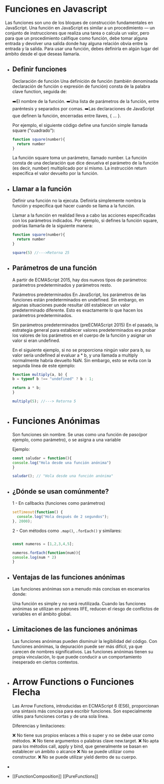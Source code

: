 # Funciones en Javascript

Las funciones son uno de los bloques de construcción fundamentales en JavaScript. Una función en JavaScript es similar a un procedimiento — un conjunto de instrucciones que realiza una tarea o calcula un valor, pero para que un procedimiento califique como función, debe tomar alguna entrada y devolver una salida donde hay alguna relación obvia entre la entrada y la salida. Para usar una función, debes definirla en algún lugar del ámbito desde el que deseas llamarla.
- ## Definir funciones
  
  Declaración de función
  Una definición de función (también denominada declaración de función o expresión de función) consta de la palabra clave function, seguida de:
  
  ➡️El nombre de la función.
  ➡️Una lista de parámetros de la función, entre paréntesis y separados por comas.
  ➡️Las declaraciones de JavaScript que definen la función, encerradas entre llaves, { ... }.
  
  Por ejemplo, el siguiente código define una función simple llamada square ("cuadrado"):
  
  ```javascript
  function square(number){
    return number
  }
  ```
  
  La función square toma un parámetro, llamado number. La función consta de una declaración que dice devuelva el parámetro de la función (es decir, number) multiplicado por sí mismo. La instrucción return especifica el valor devuelto por la función.
- ## Llamar a la función
  
  Definir una función no la ejecuta. Definirla simplemente nombra la función y especifica qué hacer cuando se llama a la función.
  
  Llamar a la función en realidad lleva a cabo las acciones especificadas con los parámetros indicados. Por ejemplo, si defines la función square, podrías llamarla de la siguiente manera:
  
  ```javascript
  function square(number){
    return number
  }
  
  square(5) //--->Retorna 25
  ```
- ## Parámetros de una función
  
  A partir de ECMAScript 2015, hay dos nuevos tipos de parámetros: parámetros predeterminados y parámetros resto.
  
  Parámetros predeterminados
  En JavaScript, los parámetros de las funciones están predeterminados en undefined. Sin embargo, en algunas situaciones puede resultar útil establecer un valor predeterminado diferente. Esto es exactamente lo que hacen los parámetros predeterminados.
  
  Sin parámetros predeterminados (preECMAScript 2015)
  En el pasado, la estrategia general para establecer valores predeterminados era probar los valores de los parámetros en el cuerpo de la función y asignar un valor si eran undefined.
  
  En el siguiente ejemplo, si no se proporciona ningún valor para b, su valor sería undefined al evaluar a * b, y una llamada a multiply normalmente habría devuelto NaN. Sin embargo, esto se evita con la segunda línea de este ejemplo:
  
  ```javascript
  function multiply(a, b) {
  b = typeof b !== "undefined" ? b : 1;
  
  return a * b;
  }
  
  multiply(5); //---> Retorna 5
  ```
- # Funciones Anónimas
  
  Son funciones sin nombre. Se unas como una función de paso(por ejemplo, como parámetro), o se asigna a una variable
  
  Ejemplo:
  
  ```javascript
  const saludar = function(){
  console.log("Hola desde una función anónima")
  }
  
  saludar(); // "Hola desde una función anónima"
  ```
- ## ¿Dónde se usan comúnmente?
  
  1 - En callbacks (funciones como parámetros)
  
  ```javascript
  setTimeout(function() {
    console.log("Hola después de 2 segundos");
  }, 2000);
  ```
  
  2 - Con métodos como `.map()`, `.forEach()` y similares:
  
  ```javascript
  
  const numeros = [1,2,3,4,5];
  
  numeros.forEach(function(num)){
  console.log(num * 2)
  }
  
  ```
- ## Ventajas de las funciones anónimas
  
  Las funciones anónimas son a menudo más concisas en escenarios donde:
  
  Una función es simple y no será reutilizada.
  Cuando las funciones anónimas se utilizan en patrones IIFE, reducen el riesgo de conflictos de variables en el ámbito global.
- ## Limitaciones de las funciones anónimas
  
  Las funciones anónimas pueden disminuir la legibilidad del código.
  Con funciones anónimas, la depuración puede ser más difícil, ya que carecen de nombres significativos.
  Las funciones anónimas tienen su propia vinculación, lo que puede conducir a un comportamiento inesperado en ciertos contextos.
- # Arrow Functions o Funciones Flecha
  
  Las Arrow Functions, introducidas en ECMAScript 6 (ES6), proporcionan una sintaxis más concisa para escribir funciones. Son especialmente útiles para funciones cortas y de una sola línea.
  
  Diferencias y limitaciones:
  
  ❌ No tiene sus propios enlaces a this o super y no se debe usar como métodos.
  ❌ No tiene argumentos o palabras clave new.target.
  ❌ No apta para los métodos call, apply y bind, que generalmente se basan en establecer un ámbito o alcance
  ❌ No se puede utilizar como constructor.
  ❌ No se puede utilizar yield dentro de su cuerpo.
-
- [[FunctionComposition]] [[PureFunctions]]